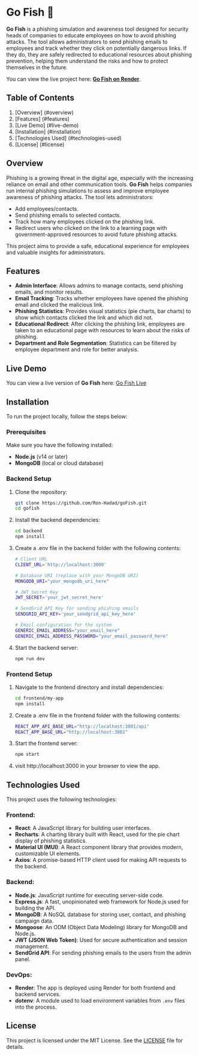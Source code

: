 # Go Fish 🎣

**Go Fish** is a phishing simulation and awareness tool designed for security heads of companies to educate employees on how to avoid phishing attacks. The tool allows administrators to send phishing emails to employees and track whether they click on potentially dangerous links. If they do, they are safely redirected to educational resources about phishing prevention, helping them understand the risks and how to protect themselves in the future.

You can view the live project here: **[Go Fish on Render](https://gofish-wis3.onrender.com)**.

## Table of Contents

1. [Overview] (#overview)
2. [Features] (#features)
3. [Live Demo] (#live-demo)
4. [Installation] (#installation)
5. [Technologies Used] (#technologies-used)
6. [License] (#license)

## Overview

Phishing is a growing threat in the digital age, especially with the increasing reliance on email and other communication tools. **Go Fish** helps companies run internal phishing simulations to assess and improve employee awareness of phishing attacks. The tool lets administrators:

- Add employees/contacts.
- Send phishing emails to selected contacts.
- Track how many employees clicked on the phishing link.
- Redirect users who clicked on the link to a learning page with government-approved resources to avoid future phishing attacks.

This project aims to provide a safe, educational experience for employees and valuable insights for administrators.

## Features

- **Admin Interface**: Allows admins to manage contacts, send phishing emails, and monitor results.
- **Email Tracking**: Tracks whether employees have opened the phishing email and clicked the malicious link.
- **Phishing Statistics**: Provides visual statistics (pie charts, bar charts) to show which contacts clicked the link and which did not.
- **Educational Redirect**: After clicking the phishing link, employees are taken to an educational page with resources to learn about the risks of phishing.
- **Department and Role Segmentation**: Statistics can be filtered by employee department and role for better analysis.

## Live Demo

You can view a live version of **Go Fish** here: [Go Fish Live](https://gofish-wis3.onrender.com)

## Installation

To run the project locally, follow the steps below:

### Prerequisites

Make sure you have the following installed:

- **Node.js** (v14 or later)
- **MongoDB** (local or cloud database)

### Backend Setup

1. Clone the repository:
   ```bash
   git clone https://github.com/Ron-Hadad/goFish.git
   cd gofish
   ```
2. Install the backend dependencies:
   ```bash
   cd backend
   npm install
   ```
3. Create a .env file in the backend folder with the following contents:

   ```bash
   # Client URL
   CLIENT_URL='http://localhost:3000'

   # Database URI (replace with your MongoDB URI)
   MONGODB_URI="your_mongodb_uri_here"

   # JWT Secret Key
   JWT_SECRET='your_jwt_secret_here'

   # SendGrid API Key for sending phishing emails
   SENDGRID_API_KEY='your_sendgrid_api_key_here'

   # Email configuration for the system
   GENERIC_EMAIL_ADDRESS="your_email_here"
   GENERIC_EMAIL_ADDRESS_PASSWORD="your_email_password_here"
   ```

4. Start the backend server:
   ```bash
   npm run dev
   ```

### Frontend Setup

1. Navigate to the frontend directory and install dependencies:

   ```bash
   cd frontend/my-app
   npm install
   ```

2. Create a .env file in the frontend folder with the following contents:
   ```bash
   REACT_APP_API_BASE_URL="http://localhost:3001/api"
   REACT_APP_BASE_URL="http://localhost:3001"
   ```
3. Start the frontend server:

   ```bash
   npm start
   ```

4. visit http://localhost:3000 in your browser to view the app.

## Technologies Used

This project uses the following technologies:

### Frontend:

- **React**: A JavaScript library for building user interfaces.
- **Recharts**: A charting library built with React, used for the pie chart display of phishing statistics.
- **Material UI (MUI)**: A React component library that provides modern, customizable UI elements.
- **Axios**: A promise-based HTTP client used for making API requests to the backend.

### Backend:

- **Node.js**: JavaScript runtime for executing server-side code.
- **Express.js**: A fast, unopinionated web framework for Node.js used for building the API.
- **MongoDB**: A NoSQL database for storing user, contact, and phishing campaign data.
- **Mongoose**: An ODM (Object Data Modeling) library for MongoDB and Node.js.
- **JWT (JSON Web Token)**: Used for secure authentication and session management.
- **SendGrid API**: For sending phishing emails to the users from the admin panel.

### DevOps:

- **Render**: The app is deployed using Render for both frontend and backend services.
- **dotenv**: A module used to load environment variables from `.env` files into the process.

## License

This project is licensed under the MIT License. See the [LICENSE](LICENSE) file for details.

```

```
